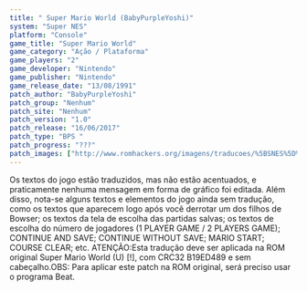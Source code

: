 ```yaml
---
title: " Super Mario World (BabyPurpleYoshi)"
system: "Super NES"
platform: "Console"
game_title: "Super Mario World"
game_category: "Ação / Plataforma"
game_players: "2"
game_developer: "Nintendo"
game_publisher: "Nintendo"
game_release_date: "13/08/1991"
patch_author: "BabyPurpleYoshi"
patch_group: "Nenhum"
patch_site: "Nenhum"
patch_version: "1.0"
patch_release: "16/06/2017"
patch_type: "BPS "
patch_progress: "???"
patch_images: ["http://www.romhackers.org/imagens/traducoes/%5BSNES%5D%20Super%20Mario%20World%20-%20BabyPurpleYoshi%20-%201.png","http://www.romhackers.org/imagens/traducoes/%5BSNES%5D%20Super%20Mario%20World%20-%20BabyPurpleYoshi%20-%202.png","http://www.romhackers.org/imagens/traducoes/%5BSNES%5D%20Super%20Mario%20World%20-%20BabyPurpleYoshi%20-%203.png"]
---
```

Os textos do jogo estão traduzidos, mas não estão acentuados, e praticamente nenhuma mensagem em forma de gráfico foi editada. Além disso, nota-se alguns textos e elementos do jogo ainda sem tradução, como os textos que aparecem logo após você derrotar um dos filhos de Bowser; os textos da tela de escolha das partidas salvas; os textos de escolha do número de jogadores (1 PLAYER GAME / 2 PLAYERS GAME); CONTINUE AND SAVE; CONTINUE WITHOUT SAVE; MARIO START; COURSE CLEAR; etc. ATENÇÃO:Esta tradução deve ser aplicada na ROM original Super Mario World (U) [!], com CRC32 B19ED489 e sem cabeçalho.OBS: Para aplicar este patch na ROM original, será preciso usar o programa Beat.